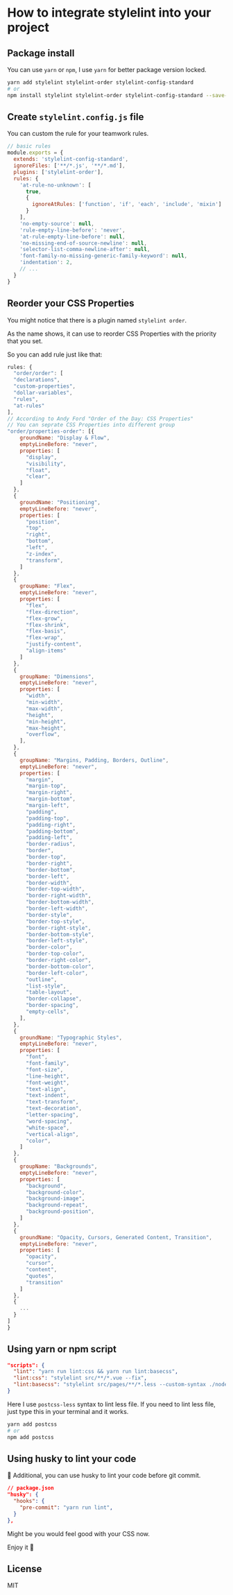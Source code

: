 # How to integrate stylelint into your project

## Package install

You can use `yarn` or `npm`, I use `yarn` for better package version locked.

```bash
yarn add stylelint stylelint-order stylelint-config-standard
# or
npm install stylelint stylelint-order stylelint-config-standard --save-dev
```

## Create `stylelint.config.js` file

You can custom the rule for your teamwork rules.

```js
// basic rules
module.exports = {
  extends: 'stylelint-config-standard',
  ignoreFiles: ['**/*.js', '**/*.md'],
  plugins: ['stylelint-order'],
  rules: {
    'at-rule-no-unknown': [
      true,
      {
        ignoreAtRules: ['function', 'if', 'each', 'include', 'mixin']
      }
    ],
    'no-empty-source': null,
    'rule-empty-line-before': 'never',
    'at-rule-empty-line-before': null,
    'no-missing-end-of-source-newline': null,
    'selector-list-comma-newline-after': null,
    'font-family-no-missing-generic-family-keyword': null,
    'indentation': 2,
    // ...
  }
}
```

## Reorder your CSS Properties

You might notice that there is a plugin named `stylelint order`.

As the name shows, it can use to reorder CSS Properties with the priority that you set.

So you can add rule just like that:

```js
rules: {
  "order/order": [
  "declarations",
  "custom-properties",
  "dollar-variables",
  "rules",
  "at-rules"
],
// According to Andy Ford "Order of the Day: CSS Properties"
// You can seprate CSS Properties into different group
"order/properties-order": [{
    groundName: "Display & Flow",
    emptyLineBefore: "never",
    properties: [
      "display",
      "visibility",
      "float",
      "clear",
    ]
  },
  {
    groundName: "Positioning",
    emptyLineBefore: "never",
    properties: [
      "position",
      "top",
      "right",
      "bottom",
      "left",
      "z-index",
      "transform",
    ]
  },
  {
    groupName: "Flex",
    emptyLineBefore: "never",
    properties: [
      "flex",
      "flex-direction",
      "flex-grow",
      "flex-shrink",
      "flex-basis",
      "flex-wrap",
      "justify-content",
      "align-items"
    ]
  },
  {
    groupName: "Dimensions",
    emptyLineBefore: "never",
    properties: [
      "width",
      "min-width",
      "max-width",
      "height",
      "min-height",
      "max-height",
      "overflow",
    ],
  },
  {
    groupName: "Margins, Padding, Borders, Outline",
    emptyLineBefore: "never",
    properties: [
      "margin",
      "margin-top",
      "margin-right",
      "margin-bottom",
      "margin-left",
      "padding",
      "padding-top",
      "padding-right",
      "padding-bottom",
      "padding-left",
      "border-radius",
      "border",
      "border-top",
      "border-right",
      "border-bottom",
      "border-left",
      "border-width",
      "border-top-width",
      "border-right-width",
      "border-bottom-width",
      "border-left-width",
      "border-style",
      "border-top-style",
      "border-right-style",
      "border-bottom-style",
      "border-left-style",
      "border-color",
      "border-top-color",
      "border-right-color",
      "border-bottom-color",
      "border-left-color",
      "outline",
      "list-style",
      "table-layout",
      "border-collapse",
      "border-spacing",
      "empty-cells",
    ],
  },
  {
    groundName: "Typographic Styles",
    emptyLineBefore: "never",
    properties: [
      "font",
      "font-family",
      "font-size",
      "line-height",
      "font-weight",
      "text-align",
      "text-indent",
      "text-transform",
      "text-decoration",
      "letter-spacing",
      "word-spacing",
      "white-space",
      "vertical-align",
      "color",
    ]
  },
  {
    groupName: "Backgrounds",
    emptyLineBefore: "never",
    properties: [
      "background",
      "background-color",
      "background-image",
      "background-repeat",
      "background-position",
    ]
  },
  {
    groundName: "Opacity, Cursors, Generated Content, Transition",
    emptyLineBefore: "never",
    properties: [
      "opacity",
      "cursor",
      "content",
      "quotes",
      "transition"
    ]
  },
  {
    ...
  }
]
}
```

## Using yarn or npm script

```json
"scripts": {
  "lint": "yarn run lint:css && yarn run lint:basecss",
  "lint:css": "stylelint src/**/*.vue --fix",
  "lint:basecss": "stylelint src/pages/**/*.less --custom-syntax ./node_modules/postcss-less --fix"
}
```

Here I use `postcss-less` syntax to lint less file.
If you need to lint less file, just type this in your terminal and it works.

```bash
yarn add postcss
# or
npm add postcss
```

## Using husky to lint your code

🐶 Additional, you can use husky to lint your code before git commit.

```json
// package.json
"husky": {
  "hooks": {
    "pre-commit": "yarn run lint",
  }
},
```

Might be you would feel good with your CSS now.

Enjoy it :tada:

## License

MIT